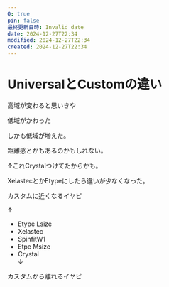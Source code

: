 ```yaml
---
Q: true
pin: false
最終更新日時: Invalid date
date: 2024-12-27T22:34
modified: 2024-12-27T22:34
created: 2024-12-27T22:34
---
```

# UniversalとCustomの違い

高域が変わると思いきや

低域がかわった

しかも低域が増えた。

距離感とかもあるのかもしれない。

↑これCrystalつけてたからかも。

XelastecとかEtypeにしたら違いが少なくなった。

カスタムに近くなるイヤピ

↑

- Etype Lsize  
- Xelastec  
- SpinfitW1  
- Etpe Msize  
- Crystal  
↓  

カスタムから離れるイヤピ